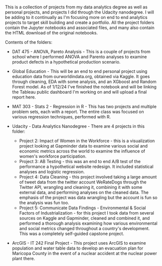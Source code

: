 This is a collection of projects from my data analytics degree as well as personal projects, and projects I did through the Udacity nanodegree. I will be adding to it continually as I'm focusing more on end to end analytics projects to target skill building and create a portfolio. All the project folders contain the Jupyter notebooks and associated files, and many also contain the HTML download of the original notebooks.

Contents of the folders: 

- DAT 475 - ANOVA, Pareto Analysis - This is a couple of projects from school where I performed ANOVA and Parento analyses to examine product defects in a hypothetical production scenario.
  
- Global Education - This will be an end to end personal project using education data from ourworldindata.org, obtained via Kaggle. It goes through cleaning, EDA with some analysis, and an XGboost and Random Forest model. As of 1/12/24 I've finished the notebook and will be linking the Tableau public dashboard I'm working on and will upload a final report here.

- MAT 303 - Stats 2 - Regression in R - This has two projects and multiple problem sets, each with a report. The entire class was focused on various regression techniques, performed with R.

- Udacity - Data Analytics Nanodegree - There are 4 projects in this folder:
	- Project 2: Impact of Women in the Workforce - this is a visualization project looking at Gapminder data to examine various social and economic metrics across the world to examine the influence of women's workforce participation.
	- Project 3: AB Testing - this was an end to end A/B test of the performance a hypothetical website redesign. It included statistical analyses and logistic regression.
	- Project 4: Data Cleaning - this project involved taking a large amount of tweet data from the twitter account WeRateDogs through the Twitter API, wrangling and cleaning it, combining it with some external data, and performing analyses on the cleaned data. The emphasis of the project was data wrangling but the account is fun so the analysis was fun too.
	- Project 5: Communicate Data Findings - Environmental & Social Factors of Industrialization - for this project I took data from several sources on Kaggle and Gapminder, cleaned and combined it, and performed a thorough analysis examining how various environmental and social metrics changed throughout a country's development. This was a completely self-guided capstone project.

- ArcGIS - IT 242 Final Project - This project uses ArcGIS to examine population and water table data to develop an evacuation plan for Maricopa County in the event of a nuclear accident at the nuclear power plant there.
